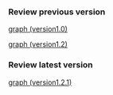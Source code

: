 ### Review previous version

[graph (version1.0)](https://shomozon.github.io/jar)

[graph (version1.2)](https://shomozon.github.io/jar)

### Review latest version

[graph (version1.2.1)](https://shomozon.github.io/jar)
